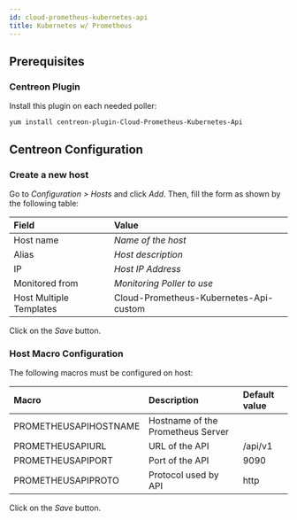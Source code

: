 ```yaml
---
id: cloud-prometheus-kubernetes-api
title: Kubernetes w/ Prometheus
---
```


## Prerequisites

### Centreon Plugin

Install this plugin on each needed poller:

``` shell
yum install centreon-plugin-Cloud-Prometheus-Kubernetes-Api
```

## Centreon Configuration

### Create a new host

Go to *Configuration \> Hosts* and click *Add*. Then, fill the form as shown by
the following table:

| Field                   | Value                                  |
| :---------------------- | :------------------------------------- |
| Host name               | *Name of the host*                     |
| Alias                   | *Host description*                     |
| IP                      | *Host IP Address*                      |
| Monitored from          | *Monitoring Poller to use*             |
| Host Multiple Templates | Cloud-Prometheus-Kubernetes-Api-custom |

Click on the *Save* button.

### Host Macro Configuration

The following macros must be configured on host:

| Macro                 | Description                       | Default value |
| :-------------------- | :-------------------------------- | :------------ |
| PROMETHEUSAPIHOSTNAME | Hostname of the Prometheus Server |               |
| PROMETHEUSAPIURL      | URL of the API                    | /api/v1       |
| PROMETHEUSAPIPORT     | Port of the API                   | 9090          |
| PROMETHEUSAPIPROTO    | Protocol used by API              | http          |

Click on the *Save* button.
